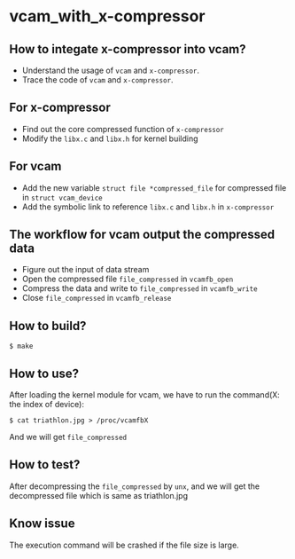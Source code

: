 # vcam_with_x-compressor

## How to integate x-compressor into vcam?

* Understand the usage of `vcam` and `x-compressor`.
* Trace the code of `vcam` and `x-compressor`.

## For x-compressor

* Find out the core compressed function of `x-compressor`
* Modify the `libx.c` and `libx.h` for kernel building

## For vcam

* Add the new variable `struct file *compressed_file` for compressed file in `struct vcam_device`
* Add the symbolic link to reference `libx.c` and `libx.h` in `x-compressor`

## The workflow for vcam output the compressed data

* Figure out the input of data stream
* Open the compressed file `file_compressed` in `vcamfb_open`
* Compress the data and write to `file_compressed` in `vcamfb_write`
* Close `file_compressed` in `vcamfb_release`

## How to build?

```shel
$ make
```

## How to use?

After loading the kernel module for vcam, we have to run the command(X: the index of device):
```shell
$ cat triathlon.jpg > /proc/vcamfbX
```
And we will get `file_compressed`

## How to test?

After decompressing the `file_compressed` by `unx`, and we will get the decompressed file which is same as triathlon.jpg

## Know issue
The execution command will be crashed if the file size is large.
